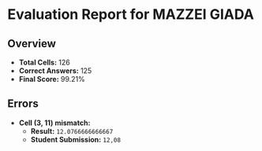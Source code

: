 # Evaluation Report for MAZZEI GIADA

## Overview

- **Total Cells:** 126
- **Correct Answers:** 125
- **Final Score:** 99.21%

## Errors

- **Cell (3, 11) mismatch:**
  - **Result:** `12.0766666666667`
  - **Student Submission:** `12,08`